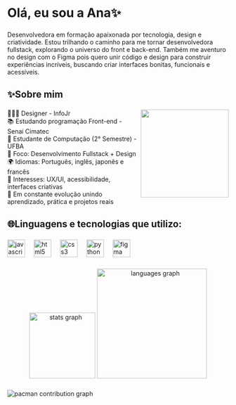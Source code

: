 <h1 align="left">Olá, eu sou a Ana✨</h1>

###

<p align="left">Desenvolvedora em formação apaixonada por tecnologia, design e criatividade. Estou trilhando o caminho para me tornar desenvolvedora fullstack, explorando o universo do front e back-end. Também me aventuro no design com o Figma pois quero unir código e design para construir experiências incríveis, buscando criar interfaces bonitas, funcionais e acessíveis. </p>

###

<h2 align="left">✨Sobre mim</h2>

###

<img align="right" height="200" src="https://media1.tenor.com/m/1VEnfKkMGikAAAAd/lofi-girl-music.gif"  />

###

<p align="left">👩🏽‍💻 Designer - InfoJr <br>📚 Estudando programação Front-end - Senai Cimatec <br>🚀 Estudante de Computação (2° Semestre) - UFBA <br>🎯 Foco: Desenvolvimento Fullstack + Design <br>🌍 Idiomas: Português, inglês, japonês e francês <br>🎨 Interesses: UX/UI, acessibilidade, interfaces criativas <br>📖 Em constante evolução unindo aprendizado, prática e projetos reais </p>

###

<h2 align="left">🌐Linguagens e tecnologias que utilizo:</h2>

###

<div align="left">
  <img src="https://cdn.jsdelivr.net/gh/devicons/devicon/icons/javascript/javascript-original.svg" height="40" alt="javascript logo"  />
  <img width="12" />
  <img src="https://cdn.jsdelivr.net/gh/devicons/devicon/icons/html5/html5-original.svg" height="40" alt="html5 logo"  />
  <img width="12" />
  <img src="https://cdn.jsdelivr.net/gh/devicons/devicon/icons/css3/css3-original.svg" height="40" alt="css3 logo"  />
  <img width="12" />
  <img src="https://cdn.jsdelivr.net/gh/devicons/devicon/icons/python/python-original.svg" height="40" alt="python logo"  />
  <img width="12" />
  <img src="https://cdn.jsdelivr.net/gh/devicons/devicon/icons/figma/figma-original.svg" height="40" alt="figma logo"  />
</div>

###

<div align="center">
  <img src="https://github-readme-stats.vercel.app/api?username=alro25&hide_title=false&hide_rank=false&show_icons=true&include_all_commits=true&count_private=true&disable_animations=false&theme=dracula&locale=en&hide_border=false" height="150" alt="stats graph"  />
  <img src="https://github-readme-stats.vercel.app/api/top-langs?username=alro25&locale=en&hide_title=false&layout=compact&card_width=320&langs_count=5&theme=dracula&hide_border=false" height="250" alt="languages graph"  />
</div>

###

<picture>
  <source media="(prefers-color-scheme: dark)" srcset="https://raw.githubusercontent.com/alro25/alro25/output/pacman-contribution-graph-dark.svg">
  <source media="(prefers-color-scheme: light)" srcset="https://raw.githubusercontent.com/analro25/alro25/output/pacman-contribution-graph.svg">
  <img alt="pacman contribution graph" src="https://raw.githubusercontent.com/maurodesouz/alro25/output/pacman-contribution-graph.svg">
</picture>

###
